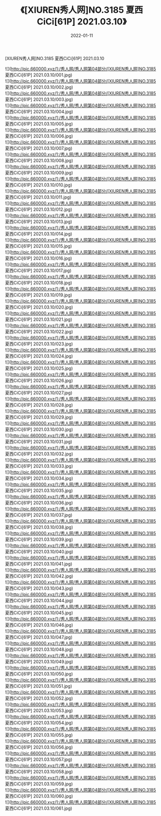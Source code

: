﻿---
layout: post
title:  《[XIUREN秀人网]NO.3185 夏西CiCi[61P] 2021.03.10》
date:   2022-01-11
img: http://pic.660000.xyz/1:/秀人网/秀人网第04部分/[XIUREN秀人网]NO.3185 夏西CiCi[61P] 2021.03.10/000.jpg
categories: [美女, 清纯, 唯美]
---

[XIUREN秀人网]NO.3185 夏西CiCi[61P] 2021.03.10

 ![](http://pic.660000.xyz/1:/秀人网/秀人网第04部分/[XIUREN秀人网]NO.3185 夏西CiCi[61P] 2021.03.10/001.jpg) <br>![](http://pic.660000.xyz/1:/秀人网/秀人网第04部分/[XIUREN秀人网]NO.3185 夏西CiCi[61P] 2021.03.10/002.jpg) <br>![](http://pic.660000.xyz/1:/秀人网/秀人网第04部分/[XIUREN秀人网]NO.3185 夏西CiCi[61P] 2021.03.10/003.jpg) <br>![](http://pic.660000.xyz/1:/秀人网/秀人网第04部分/[XIUREN秀人网]NO.3185 夏西CiCi[61P] 2021.03.10/004.jpg) <br>![](http://pic.660000.xyz/1:/秀人网/秀人网第04部分/[XIUREN秀人网]NO.3185 夏西CiCi[61P] 2021.03.10/005.jpg) <br>![](http://pic.660000.xyz/1:/秀人网/秀人网第04部分/[XIUREN秀人网]NO.3185 夏西CiCi[61P] 2021.03.10/006.jpg) <br>![](http://pic.660000.xyz/1:/秀人网/秀人网第04部分/[XIUREN秀人网]NO.3185 夏西CiCi[61P] 2021.03.10/007.jpg) <br>![](http://pic.660000.xyz/1:/秀人网/秀人网第04部分/[XIUREN秀人网]NO.3185 夏西CiCi[61P] 2021.03.10/008.jpg) <br>![](http://pic.660000.xyz/1:/秀人网/秀人网第04部分/[XIUREN秀人网]NO.3185 夏西CiCi[61P] 2021.03.10/009.jpg) <br>![](http://pic.660000.xyz/1:/秀人网/秀人网第04部分/[XIUREN秀人网]NO.3185 夏西CiCi[61P] 2021.03.10/010.jpg) <br>![](http://pic.660000.xyz/1:/秀人网/秀人网第04部分/[XIUREN秀人网]NO.3185 夏西CiCi[61P] 2021.03.10/011.jpg) <br>![](http://pic.660000.xyz/1:/秀人网/秀人网第04部分/[XIUREN秀人网]NO.3185 夏西CiCi[61P] 2021.03.10/012.jpg) <br>![](http://pic.660000.xyz/1:/秀人网/秀人网第04部分/[XIUREN秀人网]NO.3185 夏西CiCi[61P] 2021.03.10/013.jpg) <br>![](http://pic.660000.xyz/1:/秀人网/秀人网第04部分/[XIUREN秀人网]NO.3185 夏西CiCi[61P] 2021.03.10/014.jpg) <br>![](http://pic.660000.xyz/1:/秀人网/秀人网第04部分/[XIUREN秀人网]NO.3185 夏西CiCi[61P] 2021.03.10/015.jpg) <br>![](http://pic.660000.xyz/1:/秀人网/秀人网第04部分/[XIUREN秀人网]NO.3185 夏西CiCi[61P] 2021.03.10/016.jpg) <br>![](http://pic.660000.xyz/1:/秀人网/秀人网第04部分/[XIUREN秀人网]NO.3185 夏西CiCi[61P] 2021.03.10/017.jpg) <br>![](http://pic.660000.xyz/1:/秀人网/秀人网第04部分/[XIUREN秀人网]NO.3185 夏西CiCi[61P] 2021.03.10/018.jpg) <br>![](http://pic.660000.xyz/1:/秀人网/秀人网第04部分/[XIUREN秀人网]NO.3185 夏西CiCi[61P] 2021.03.10/019.jpg) <br>![](http://pic.660000.xyz/1:/秀人网/秀人网第04部分/[XIUREN秀人网]NO.3185 夏西CiCi[61P] 2021.03.10/020.jpg) <br>![](http://pic.660000.xyz/1:/秀人网/秀人网第04部分/[XIUREN秀人网]NO.3185 夏西CiCi[61P] 2021.03.10/021.jpg) <br>![](http://pic.660000.xyz/1:/秀人网/秀人网第04部分/[XIUREN秀人网]NO.3185 夏西CiCi[61P] 2021.03.10/022.jpg) <br>![](http://pic.660000.xyz/1:/秀人网/秀人网第04部分/[XIUREN秀人网]NO.3185 夏西CiCi[61P] 2021.03.10/023.jpg) <br>![](http://pic.660000.xyz/1:/秀人网/秀人网第04部分/[XIUREN秀人网]NO.3185 夏西CiCi[61P] 2021.03.10/024.jpg) <br>![](http://pic.660000.xyz/1:/秀人网/秀人网第04部分/[XIUREN秀人网]NO.3185 夏西CiCi[61P] 2021.03.10/025.jpg) <br>![](http://pic.660000.xyz/1:/秀人网/秀人网第04部分/[XIUREN秀人网]NO.3185 夏西CiCi[61P] 2021.03.10/026.jpg) <br>![](http://pic.660000.xyz/1:/秀人网/秀人网第04部分/[XIUREN秀人网]NO.3185 夏西CiCi[61P] 2021.03.10/027.jpg) <br>![](http://pic.660000.xyz/1:/秀人网/秀人网第04部分/[XIUREN秀人网]NO.3185 夏西CiCi[61P] 2021.03.10/028.jpg) <br>![](http://pic.660000.xyz/1:/秀人网/秀人网第04部分/[XIUREN秀人网]NO.3185 夏西CiCi[61P] 2021.03.10/029.jpg) <br>![](http://pic.660000.xyz/1:/秀人网/秀人网第04部分/[XIUREN秀人网]NO.3185 夏西CiCi[61P] 2021.03.10/030.jpg) <br>![](http://pic.660000.xyz/1:/秀人网/秀人网第04部分/[XIUREN秀人网]NO.3185 夏西CiCi[61P] 2021.03.10/031.jpg) <br>![](http://pic.660000.xyz/1:/秀人网/秀人网第04部分/[XIUREN秀人网]NO.3185 夏西CiCi[61P] 2021.03.10/032.jpg) <br>![](http://pic.660000.xyz/1:/秀人网/秀人网第04部分/[XIUREN秀人网]NO.3185 夏西CiCi[61P] 2021.03.10/033.jpg) <br>![](http://pic.660000.xyz/1:/秀人网/秀人网第04部分/[XIUREN秀人网]NO.3185 夏西CiCi[61P] 2021.03.10/034.jpg) <br>![](http://pic.660000.xyz/1:/秀人网/秀人网第04部分/[XIUREN秀人网]NO.3185 夏西CiCi[61P] 2021.03.10/035.jpg) <br>![](http://pic.660000.xyz/1:/秀人网/秀人网第04部分/[XIUREN秀人网]NO.3185 夏西CiCi[61P] 2021.03.10/036.jpg) <br>![](http://pic.660000.xyz/1:/秀人网/秀人网第04部分/[XIUREN秀人网]NO.3185 夏西CiCi[61P] 2021.03.10/037.jpg) <br>![](http://pic.660000.xyz/1:/秀人网/秀人网第04部分/[XIUREN秀人网]NO.3185 夏西CiCi[61P] 2021.03.10/038.jpg) <br>![](http://pic.660000.xyz/1:/秀人网/秀人网第04部分/[XIUREN秀人网]NO.3185 夏西CiCi[61P] 2021.03.10/039.jpg) <br>![](http://pic.660000.xyz/1:/秀人网/秀人网第04部分/[XIUREN秀人网]NO.3185 夏西CiCi[61P] 2021.03.10/040.jpg) <br>![](http://pic.660000.xyz/1:/秀人网/秀人网第04部分/[XIUREN秀人网]NO.3185 夏西CiCi[61P] 2021.03.10/041.jpg) <br>![](http://pic.660000.xyz/1:/秀人网/秀人网第04部分/[XIUREN秀人网]NO.3185 夏西CiCi[61P] 2021.03.10/042.jpg) <br>![](http://pic.660000.xyz/1:/秀人网/秀人网第04部分/[XIUREN秀人网]NO.3185 夏西CiCi[61P] 2021.03.10/043.jpg) <br>![](http://pic.660000.xyz/1:/秀人网/秀人网第04部分/[XIUREN秀人网]NO.3185 夏西CiCi[61P] 2021.03.10/044.jpg) <br>![](http://pic.660000.xyz/1:/秀人网/秀人网第04部分/[XIUREN秀人网]NO.3185 夏西CiCi[61P] 2021.03.10/045.jpg) <br>![](http://pic.660000.xyz/1:/秀人网/秀人网第04部分/[XIUREN秀人网]NO.3185 夏西CiCi[61P] 2021.03.10/046.jpg) <br>![](http://pic.660000.xyz/1:/秀人网/秀人网第04部分/[XIUREN秀人网]NO.3185 夏西CiCi[61P] 2021.03.10/047.jpg) <br>![](http://pic.660000.xyz/1:/秀人网/秀人网第04部分/[XIUREN秀人网]NO.3185 夏西CiCi[61P] 2021.03.10/048.jpg) <br>![](http://pic.660000.xyz/1:/秀人网/秀人网第04部分/[XIUREN秀人网]NO.3185 夏西CiCi[61P] 2021.03.10/049.jpg) <br>![](http://pic.660000.xyz/1:/秀人网/秀人网第04部分/[XIUREN秀人网]NO.3185 夏西CiCi[61P] 2021.03.10/050.jpg) <br>![](http://pic.660000.xyz/1:/秀人网/秀人网第04部分/[XIUREN秀人网]NO.3185 夏西CiCi[61P] 2021.03.10/051.jpg) <br>![](http://pic.660000.xyz/1:/秀人网/秀人网第04部分/[XIUREN秀人网]NO.3185 夏西CiCi[61P] 2021.03.10/052.jpg) <br>![](http://pic.660000.xyz/1:/秀人网/秀人网第04部分/[XIUREN秀人网]NO.3185 夏西CiCi[61P] 2021.03.10/053.jpg) <br>![](http://pic.660000.xyz/1:/秀人网/秀人网第04部分/[XIUREN秀人网]NO.3185 夏西CiCi[61P] 2021.03.10/054.jpg) <br>![](http://pic.660000.xyz/1:/秀人网/秀人网第04部分/[XIUREN秀人网]NO.3185 夏西CiCi[61P] 2021.03.10/055.jpg) <br>![](http://pic.660000.xyz/1:/秀人网/秀人网第04部分/[XIUREN秀人网]NO.3185 夏西CiCi[61P] 2021.03.10/056.jpg) <br>![](http://pic.660000.xyz/1:/秀人网/秀人网第04部分/[XIUREN秀人网]NO.3185 夏西CiCi[61P] 2021.03.10/057.jpg) <br>![](http://pic.660000.xyz/1:/秀人网/秀人网第04部分/[XIUREN秀人网]NO.3185 夏西CiCi[61P] 2021.03.10/058.jpg) <br>![](http://pic.660000.xyz/1:/秀人网/秀人网第04部分/[XIUREN秀人网]NO.3185 夏西CiCi[61P] 2021.03.10/059.jpg) <br>![](http://pic.660000.xyz/1:/秀人网/秀人网第04部分/[XIUREN秀人网]NO.3185 夏西CiCi[61P] 2021.03.10/060.jpg) <br>![](http://pic.660000.xyz/1:/秀人网/秀人网第04部分/[XIUREN秀人网]NO.3185 夏西CiCi[61P] 2021.03.10/061.jpg) <br>